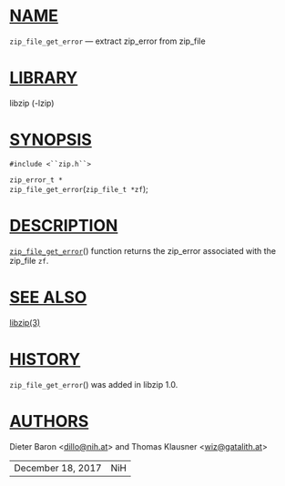 # [NAME](#NAME)

`zip_file_get_error` — extract zip_error from zip_file

# [LIBRARY](#LIBRARY)

libzip (-lzip)

# [SYNOPSIS](#SYNOPSIS)

`#include <``zip.h``>`

`zip_error_t *`  
`zip_file_get_error`(`zip_file_t *zf`);

# [DESCRIPTION](#DESCRIPTION)

[`zip_file_get_error`](#zip_file_get_error)() function returns the
zip_error associated with the zip_file `zf`.

# [SEE ALSO](#SEE_ALSO)

[libzip(3)](libzip.md)

# [HISTORY](#HISTORY)

`zip_file_get_error`() was added in libzip 1.0.

# [AUTHORS](#AUTHORS)

Dieter Baron \<[dillo@nih.at](mailto:dillo@nih.at)\> and Thomas Klausner
\<[wiz@gatalith.at](mailto:wiz@gatalith.at)\>

|                   |     |
|-------------------|-----|
| December 18, 2017 | NiH |

